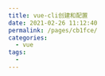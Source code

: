 ```yaml
---
title: vue-cli创建和配置
date: 2021-02-26 11:12:40
permalink: /pages/cb1fce/
categories:
  - vue
tags:
  - 
---
```


